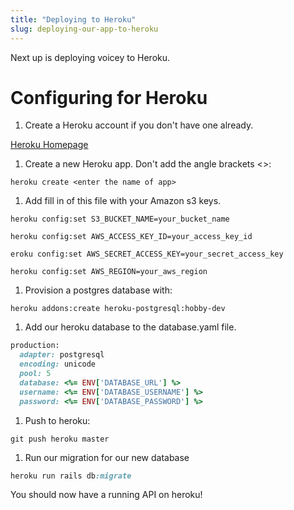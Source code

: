 ```yaml
---
title: "Deploying to Heroku"
slug: deploying-our-app-to-heroku
---
```


Next up is deploying voicey to Heroku.

# Configuring for Heroku

1. Create a Heroku account if you don't have one already.

[Heroku Homepage](www.heroku.com)

1. Create a new Heroku app. Don't add the angle brackets <>:

```shell
heroku create <enter the name of app>
```

1. Add fill in of this file with your Amazon s3 keys.

```shell
heroku config:set S3_BUCKET_NAME=your_bucket_name

heroku config:set AWS_ACCESS_KEY_ID=your_access_key_id

eroku config:set AWS_SECRET_ACCESS_KEY=your_secret_access_key

heroku config:set AWS_REGION=your_aws_region
```

1. Provision a postgres database with:

```shell
heroku addons:create heroku-postgresql:hobby-dev
```

1. Add our heroku database to the database.yaml file.

```ruby
production:
  adapter: postgresql
  encoding: unicode
  pool: 5
  database: <%= ENV['DATABASE_URL'] %>
  username: <%= ENV['DATABASE_USERNAME'] %>
  password: <%= ENV['DATABASE_PASSWORD'] %>
```

1. Push to heroku:

```shell
git push heroku master
```

1. Run our migration for our new database

```ruby
heroku run rails db:migrate
```

You should now have a running API on heroku!
